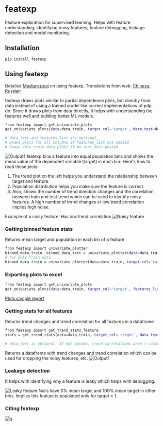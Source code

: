 # featexp
Feature exploration for supervised learning. Helps with feature understanding, identifying noisy features, feature debugging, leakage detection and model monitoring.

## Installation

```pip install featexp```

## Using featexp

Detailed [Medium post](https://towardsdatascience.com/my-secret-sauce-to-be-in-top-2-of-a-kaggle-competition-57cff0677d3c) on using featexp. Translations from web: [Chinese](https://www.jiqizhixin.com/articles/2018-11-06-7), [Russian](https://neurohive.io/ru/tutorial/kak-popast-v-top-2-sorevnovanija-kaggle/)

featexp draws plots similar to partial dependence plots, but directly from data instead of using a trained model like current implementations of pdp do. Since it draws plots from data directly, it helps with understanding the features well and building better ML models.

```bash
from featexp import get_univariate_plots
get_univariate_plots(data=data_train, target_col='target', data_test=data_test, features_list=['DAYS_EMPLOYED'])

# data_test and features_list are optional.
# Draws plots for all columns if features_list not passed
# Draws only train data plots if no test_data passed
```

![Output1](demo/sample_outputs/days_employed.png)
featexp bins a feature into equal population bins and shows the mean value of the dependent variable (target) in each bin. Here's how to read these plots:

  1. The trend plot on the left helps you understand the relationship between target and feature.
  2. Population distribution helps you make sure the feature is correct.
  3. Also, shows the number of trend direction changes and the correlation between train and test trend which can be used to identify noisy features. A high number of trend changes or low trend correlation implies high noise.

Example of a noisy feature: Has low trend correlation
![Noisy feature](demo/sample_outputs/noisy_feature.png)

### Getting binned feature stats

Returns mean target and population in each bin of a feature

```bash
from featexp import univariate_plotter
binned_data_train, binned_data_test = univariate_plotter(data=data_train, target_col='target', feature='DAYS_EMPLOYED', data_test=data_test)
# For only train data
binned_data_train = univariate_plotter(data=data_train, target_col='target', feature='DAYS_EMPLOYED')
```

### Exporting plots to excel

```bash
from featexp import get_univariate_plots
get_univariate_plots(data=data_train, target_col='target', features_list=data_train.columns[0:10],data_test=data_test,show_plots=False,export_to_excel=True)
```

[Plots sample report](plots.xlsx)


### Getting stats for all features

Returns trend changes and trend correlation for all features in a dataframe

```bash
from featexp import get_trend_stats_feature
stats = get_trend_stats(data=data_train, target_col='target', data_test=data_test)

# data_test is optional. If not passed, trend correlations aren't calculated.
```

Returns a dataframe with trend changes and trend correlation which can be used for dropping the noisy features, etc.
![Output1](demo/sample_outputs/stats_output.png)

### Leakage detection

It helps with identifying why a feature is leaky which helps with debugging.

![Leaky feature](demo/sample_outputs/leaky_feature.png)
Nulls have 0% mean target and 100% mean target in other bins. Implies this feature is populated only for target = 1.

### Citing featexp

![s](https://zenodo.org/badge/doi/10.5281/zenodo.2616757.svg)
